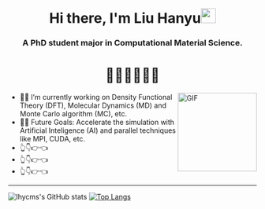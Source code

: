 <h1 align="center">Hi there, I'm Liu Hanyu<img width="30px" src="https://raw.githubusercontent.com/iampavangandhi/iampavangandhi/master/gifs/Hi.gif"></h1>
<h3 font-size="20" align="center">A PhD student major in Computational Material Science.</h3>
<h1 align="center">🚀💥🚀💥🚀💥</h1>

<img align="right" alt="GIF" height="160px" src="https://s1.aigei.com/src/img/gif/db/db7a6eb9699c45ffae8595582612ed32.gif?e=1735488000&token=P7S2Xpzfz11vAkASLTkfHN7Fw-oOZBecqeJaxypL:651-qDcerdNDrIA1QLzvmeLm-AM="/>

- 👨‍💻 I’m currently working on Density Functional Theory (DFT), Molecular Dynamics (MD) and Monte Carlo algorithm (MC), etc.
- 💪🏼 Future Goals: Accelerate the simulation with Artificial Inteligence (AI) and  parallel techniques like MPI, CUDA, etc.
- 👆👇👉👈
- 👆👇👉👈
- 👆👇👉👈

---

![lhycms's GitHub stats](https://github-readme-stats.vercel.app/api?username=lhycms&show_icons=true&theme=merko&count_private=true&hide=stars)
[![Top Langs](https://github-readme-stats.vercel.app/api/top-langs/?username=lhycms&layout=compact&hide=Jupyter%20Notebook&theme=radical)](https://github.com/anuraghazra/github-readme-stats)
